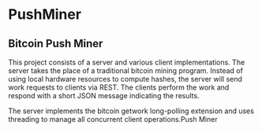PushMiner
=========

Bitcoin Push Miner
------------------

This project consists of a server and various client implementations. The server takes the place of a traditional bitcoin mining program. Instead of using local hardware resources to compute hashes, the server will send work requests to clients via REST. The clients perform the work and respond with a short JSON message indicating the results.

The server implements the bitcoin getwork long-polling extension and uses threading to manage all concurrent client operations.Push Miner